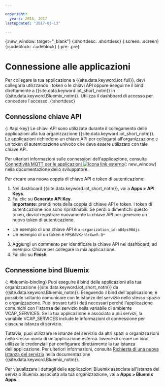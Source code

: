 ```yaml
---

copyright:
  years: 2016, 2017
lastupdated: "2017-03-13"

---
```


{:new_window: target="\_blank"}
{:shortdesc: .shortdesc}
{:screen: .screen}
{:codeblock: .codeblock}
{:pre: .pre}

# Connessione alle applicazioni

Per collegare la tua applicazione a {{site.data.keyword.iot_full}}, devi collegarla utilizzando i token o le chiavi API oppure eseguirne il bind direttamente a {{site.data.keyword.iot_short_notm}} in {{site.data.keyword.Bluemix_notm}}. Utilizza il dashboard di accesso per concedere l'accesso.
{:shortdesc}

## Connessione chiave API
{: #api-key}
Le chiavi API sono utilizzate durante il collegamento delle applicazioni alla tua organizzazione {{site.data.keyword.iot_short_notm}}. Le applicazioni richiedono un chiave API per collegarsi all'organizzazione e un token di autenticazione univoco che deve essere utilizzato con tale chiave API.  

Per ulteriori informazioni sulle connessioni dell'applicazione, consulta [Connettività MQTT per le applicazioni ![Icona link esterno](../../icons/launch-glyph.svg "Icona link esterno")](https://docs.internetofthings.ibmcloud.com/applications/mqtt.html){: new_window} nella documentazione dello sviluppatore.

Per creare una nuova coppia di chiave API e token di autenticazione:  
1.	Nel dashboard {{site.data.keyword.iot_short_notm}}, vai a **Apps > API Keys**.  
2.	Fai clic su **Generate API Key**.  
**Importante:** prendi nota della coppia di chiave API e token. I token di autenticazione non sono ripristinabili. Se perdi o dimentichi questo token, dovrai registrare nuovamente la chiave API per generare un nuovo token di autenticazione.
 - Un esempio di una chiave API è `a-organization_id-a84ps90Ajs`  
 - Un esempio di un token è `MP$08VKz!8rXwnR-Q*`  
3.	Aggiungi un commento per identificare la chiave API nel dashboard, ad esempio: Chiave per collegare la mia applicazione.
4.	Fai clic su **Finish**.



## Connessione bind Bluemix
{: #bluemix-binding}
Puoi eseguire il bind delle applicazioni alla tua organizzazione {{site.data.keyword.iot_short_notm}} da {{site.data.keyword.Bluemix_notm}}. Eseguendo il bind dell'applicazione, è possibile soltanto comunicare con le istanze del servizio nello stesso spazio o organizzazione. Puoi trovare tutti i dati necessari perché l'applicazione comunichi con l'istanza del servizio nella variabile di ambiente VCAP_SERVICES. Se la tua applicazione è associata a più servizi, la variabile VCAP_SERVICES include le informazioni di connessione per ciascuna istanza di servizio.  

Tuttavia, puoi utilizzare le istanze del servizio da altri spazi o organizzazioni nello stesso modo di un'applicazione esterna. Invece di creare un bind, utilizza le credenziali per configurare direttamente la tua istanza dell'applicazione. Per ulteriori informazioni, consulta [Richiesta di una nuova istanza del servizio](https://console.{DomainName}/docs/services/reqnsi.html#req_instance) nella documentazione {{site.data.keyword.Bluemix_notm}}.

Per visualizzare i dettagli delle applicazioni Bluemix associate all'istanza del servizio Bluemix associata alla tua organizzazione, vai a **Apps > Bluemix Apps**.  
